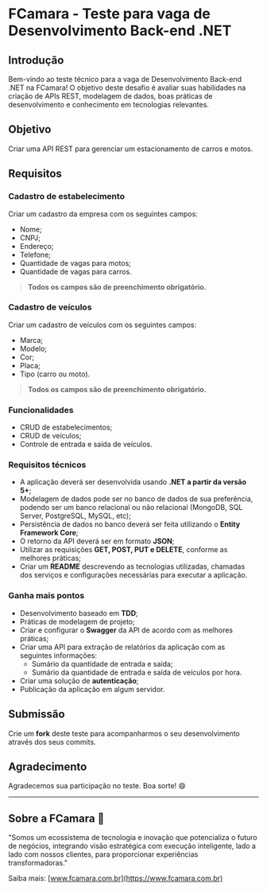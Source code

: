 # FCamara - Teste para vaga de Desenvolvimento Back-end .NET

## Introdução

Bem-vindo ao teste técnico para a vaga de Desenvolvimento Back-end .NET na FCamara! O objetivo deste desafio é avaliar suas habilidades na criação de APIs REST, modelagem de dados, boas práticas de desenvolvimento e conhecimento em tecnologias relevantes.

## Objetivo

Criar uma API REST para gerenciar um estacionamento de carros e motos.

## Requisitos

### Cadastro de estabelecimento
Criar um cadastro da empresa com os seguintes campos:
- Nome;
- CNPJ;
- Endereço;
- Telefone;
- Quantidade de vagas para motos;
- Quantidade de vagas para carros.

> **Todos os campos são de preenchimento obrigatório.**

### Cadastro de veículos
Criar um cadastro de veículos com os seguintes campos:
- Marca;
- Modelo;
- Cor;
- Placa;
- Tipo (carro ou moto).

> **Todos os campos são de preenchimento obrigatório.**

### Funcionalidades
- CRUD de estabelecimentos;
- CRUD de veículos;
- Controle de entrada e saída de veículos.

### Requisitos técnicos
- A aplicação deverá ser desenvolvida usando **.NET a partir da versão 5+**;
- Modelagem de dados pode ser no banco de dados de sua preferência, podendo ser um banco relacional ou não relacional (MongoDB, SQL Server, PostgreSQL, MySQL, etc);
- Persistência de dados no banco deverá ser feita utilizando o **Entity Framework Core**;
- O retorno da API deverá ser em formato **JSON**;
- Utilizar as requisições **GET, POST, PUT e DELETE**, conforme as melhores práticas;
- Criar um **README** descrevendo as tecnologias utilizadas, chamadas dos serviços e configurações necessárias para executar a aplicação.

### Ganha mais pontos
- Desenvolvimento baseado em **TDD**;
- Práticas de modelagem de projeto;
- Criar e configurar o **Swagger** da API de acordo com as melhores práticas;
- Criar uma API para extração de relatórios da aplicação com as seguintes informações:
  - Sumário da quantidade de entrada e saída;
  - Sumário da quantidade de entrada e saída de veículos por hora.
- Criar uma solução de **autenticação**;
- Publicação da aplicação em algum servidor.

## Submissão

Crie um **fork** deste teste para acompanharmos o seu desenvolvimento através dos seus commits.

## Agradecimento

Agradecemos sua participação no teste. Boa sorte! 😄

---

## Sobre a FCamara 🚀

"Somos um ecossistema de tecnologia e inovação que potencializa o futuro de negócios, integrando visão estratégica com execução inteligente, lado a lado com nossos clientes, para proporcionar experiências transformadoras."

Saiba mais: [www.fcamara.com.br](https://www.fcamara.com.br)

